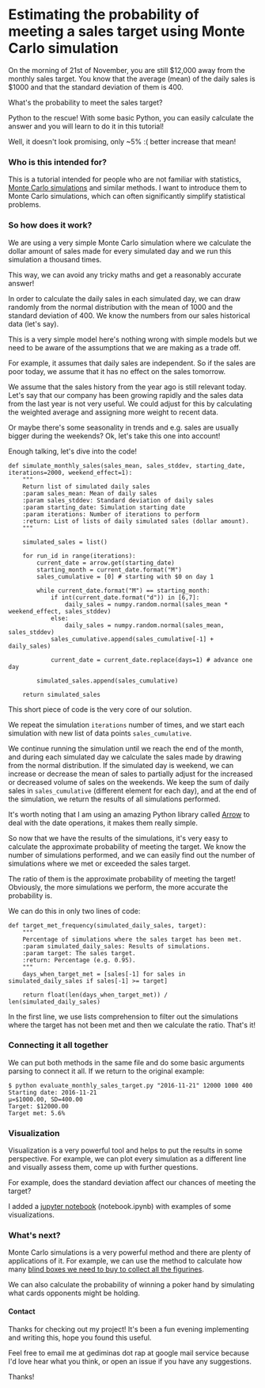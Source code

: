 # Estimating the probability of meeting a sales target using Monte Carlo simulation

On the morning of 21st of November, you are still $12,000 away from the
monthly sales target. You know that the average (mean) of the daily sales is
$1000 and that the standard deviation of them is 400.

What's the probability to meet the sales target?

Python to the rescue! With some basic Python, you can easily calculate the answer
and you will learn to do it in this tutorial!

Well, it doesn't look promising, only ~5% :( better increase that mean!

### Who is this intended for?

This is a tutorial intended for people who are not familiar with statistics,
[Monte Carlo simulations](https://en.wikipedia.org/wiki/Monte_Carlo_method) and similar methods. I want to introduce them to
Monte Carlo simulations, which can often significantly simplify statistical problems.

### So how does it work?

We are using a very simple Monte Carlo simulation where we
calculate the dollar amount of sales made for every simulated day
and we run this simulation a thousand times.

This way, we can avoid any tricky maths and get a reasonably accurate answer!

In order to calculate the daily sales in each simulated day,
we can draw randomly from the normal distribution with the mean of 1000
and the standard deviation of 400. We know the numbers from our sales historical data (let's say).

This is a very simple model here's nothing wrong with simple models but we
need to be aware of the assumptions that we are making as a trade off.

For example, it assumes that daily sales are independent. So 
if the sales are poor today, we assume that it has no effect on the sales tomorrow.

We assume that the sales history from the year ago is still relevant today.
Let's say that our company has been growing rapidly and the sales data from the last year is not very useful.
We could adjust for this by calculating the weighted average and assigning more weight to recent data.

Or maybe there's some seasonality in trends and e.g. sales are usually bigger during the weekends? 
Ok, let's take this one into account!

Enough talking, let's dive into the code!

```
def simulate_monthly_sales(sales_mean, sales_stddev, starting_date, iterations=2000, weekend_effect=1):
    """
    Return list of simulated daily sales
    :param sales_mean: Mean of daily sales
    :param sales_stddev: Standard deviation of daily sales
    :param starting_date: Simulation starting date
    :param iterations: Number of iterations to perform
    :return: List of lists of daily simulated sales (dollar amount).
    """

    simulated_sales = list()

    for run_id in range(iterations):
        current_date = arrow.get(starting_date)
        starting_month = current_date.format("M")
        sales_cumulative = [0] # starting with $0 on day 1

        while current_date.format("M") == starting_month:
            if int(current_date.format("d")) in [6,7]:
                daily_sales = numpy.random.normal(sales_mean * weekend_effect, sales_stddev)
            else:
                daily_sales = numpy.random.normal(sales_mean, sales_stddev)
            sales_cumulative.append(sales_cumulative[-1] + daily_sales)

            current_date = current_date.replace(days=1) # advance one day

        simulated_sales.append(sales_cumulative)

    return simulated_sales
```

This short piece of code is the very core of our solution.

We repeat the simulation `iterations` number of times, and we start
each simulation with new list of data points `sales_cumulative`.

We continue running the simulation until we reach the end of the month,
and during each simulated day we calculate the sales made by drawing
from the normal distribution.
If the simulated day is weekend, we can increase or decrease the mean of sales to partially adjust for the increased or decreased volume of sales on the weekends.
We keep the sum of daily sales in `sales_cumulative` (different element for each day),
and at the end of the simulation, we return the results of all simulations performed.

It's worth noting that I am using an amazing Python library called [Arrow](http://crsmithdev.com/arrow/) to deal with the date operations, it makes them really simple.

So now that we have the results of the simulations, it's very easy to calculate the approximate probability of meeting the target.
We know the number of simulations performed, and we can easily find out the number of simulations where we met or exceeded the sales target.

The ratio of them is the approximate probability of meeting the target! Obviously, the more simulations we perform, the more accurate
the probability is. 

We can do this in only two lines of code:

```
def target_met_frequency(simulated_daily_sales, target):
    """
    Percentage of simulations where the sales target has been met.
    :param simulated_daily_sales: Results of simulations.
    :param target: The sales target.
    :return: Percentage (e.g. 0.95).
    """
    days_when_target_met = [sales[-1] for sales in simulated_daily_sales if sales[-1] >= target]

    return float(len(days_when_target_met)) / len(simulated_daily_sales)
```

In the first line, we use lists comprehension to filter out the simulations where the target has not been met
and then we calculate the ratio. That's it!

### Connecting it all together

We can put both methods in the same file and do some basic arguments parsing to connect it all.
If we return to the original example:

```
$ python evaluate_monthly_sales_target.py "2016-11-21" 12000 1000 400
Starting date: 2016-11-21
μ=$1000.00, SD=400.00
Target: $12000.00
Target met: 5.6%
```

### Visualization

Visualization is a very powerful tool and helps to put the results in some perspective.
For example, we can plot every simulation as a different line and visually assess them, come up with further questions.

For example, does the standard deviation affect our chances of meeting the target?

I added a [jupyter notebook](http://jupyter.org/) (notebook.ipynb) with examples of some visualizations.

### What's next?

Monte Carlo simulations is a very powerful method and there are plenty of applications of it. For example,
we can use the method to calculate how many [blind boxes we need to buy to collect all the figurines](https://www.countbayesie.com/blog/2015/10/13/the-toy-collectors-puzzle).

We can also calculate the probability of winning a poker hand by simulating what cards opponents might be holding.

#### Contact

Thanks for checking out my project! It's been a fun evening implementing and writing this, hope you found this useful.

Feel free to email me at gediminas dot rap at google mail service because I'd love hear what you think, or open an issue if you have any suggestions.

Thanks!